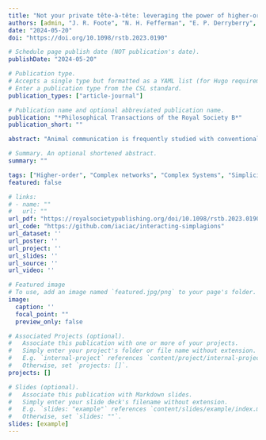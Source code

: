 ```yaml
---
title: "Not your private tête-à-tête: leveraging the power of higher-order networks to study animal communication"
authors: [admin, "J. R. Foote", "N. H. Fefferman", "E. P. Derryberry", "M. J. Silk"]
date: "2024-05-20"
doi: "https://doi.org/10.1098/rstb.2023.0190"

# Schedule page publish date (NOT publication's date).
publishDate: "2024-05-20"

# Publication type.
# Accepts a single type but formatted as a YAML list (for Hugo requirements).
# Enter a publication type from the CSL standard.
publication_types: ["article-journal"]

# Publication name and optional abbreviated publication name.
publication: "*Philosophical Transactions of the Royal Society B*"
publication_short: ""

abstract: "Animal communication is frequently studied with conventional network representations that link pairs of individuals who interact, for example, through vocalization. However, acoustic signals often have multiple simultaneous receivers, or receivers integrate information from multiple signallers, meaning these interactions are not dyadic. Additionally, non-dyadic social structures often shape an individual’s behavioural response to vocal communication. Recently, major advances have been made in the study of these non-dyadic, higher-order networks (e.g. hypergraphs and simplicial complexes). Here, we show how these approaches can provide new insights into vocal communication through three case studies that illustrate how higher-order network models can: (i) alter predictions made about the outcome of vocally coordinated group departures; (ii) generate different patterns of song synchronization from models that only include dyadic interactions; and (iii) inform models of cultural evolution of vocal communication. Together, our examples highlight the potential power of higher-order networks to study animal vocal communication. We then build on our case studies to identify key challenges in applying higher-order network approaches in this context and outline important research questions that these techniques could help answer."

# Summary. An optional shortened abstract.
summary: ""

tags: ["Higher-order", "Complex networks", "Complex Systems", "Simplicial complex", "Hypergraphs", "Animal communication", "Animal behaviour"]
featured: false

# links:
# - name: ""
#   url: ""
url_pdf: "https://royalsocietypublishing.org/doi/10.1098/rstb.2023.0190"
url_code: "https://github.com/iaciac/interacting-simplagions"
url_dataset: ''
url_poster: ''
url_project: ''
url_slides: ''
url_source: ''
url_video: ''

# Featured image
# To use, add an image named `featured.jpg/png` to your page's folder. 
image:
  caption: ''
  focal_point: ""
  preview_only: false

# Associated Projects (optional).
#   Associate this publication with one or more of your projects.
#   Simply enter your project's folder or file name without extension.
#   E.g. `internal-project` references `content/project/internal-project/index.md`.
#   Otherwise, set `projects: []`.
projects: []

# Slides (optional).
#   Associate this publication with Markdown slides.
#   Simply enter your slide deck's filename without extension.
#   E.g. `slides: "example"` references `content/slides/example/index.md`.
#   Otherwise, set `slides: ""`.
slides: [example]
---
```

